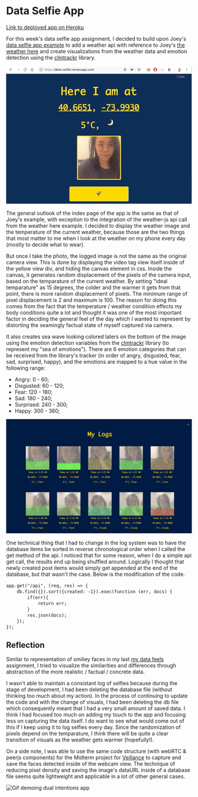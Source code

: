 # Data Selfie App

[Link to deployed app on Heroku](https://data-selfie.herokuapp.com/)

For this week's data selfie app assignment, I decided to build upon Joey's [data selfie app example](https://github.com/joeyklee/data-selfie-app) to add a weather api with reference to Joey's [the weather here](https://github.com/joeyklee/the-weather-here) and create visualizations from the weather data and emotion detection using the [clmtrackr](https://github.com/auduno/clmtrackr) library.

![Gif demoing data selfie app](img/data-selfie-demo.gif)

The general outlook of the index page of the app is the same as that of Joey's example, with exception to the integration of the weather-js api call from the weather here example. I decided to display the weather image and the temperature of the current weather, because those are the two things that most matter to me when I look at the weather on my phone every day (mostly to decide what to wear). 

But once I take the photo, the logged image is not the same as the original camera view. This is done by displaying the video tag view itself inside of the yellow view div, and hiding the canvas element in css. Inside the canvas, it generates random displacement of the pixels of the camera input, based on the temparature of the current weather. By setting "ideal temparature" as 15 degrees, the colder and the warmer it gets from that point, there is more random displacement of pixels. The minimum range of pixel displacement is 2 and maximum is 100. The reason for doing this comes from the fact that the temperature / weather condition effects my body conditions quite a lot and thought it was one of the most important factor in deciding the general feel of the day which I wanted to represent by distorting the seamingly factual state of myself captured via camera.

It also creates sea wave looking colored laters on the bottom of the image using the emotion detection variables from the [clmtrackr](https://github.com/auduno/clmtrackr) library (to represent my "sea of emotions"). There are 6 emotion categories that can be received from the library's tracker (in order of angry, disgusted, fear, sad, surprised, happy), and the emotions are mapped to a hue value in the following range:

* Angry: 0 - 60;
* Disgusted: 60 - 120;
* Fear: 120 - 180;
* Sad: 180 - 240;
* Surprised: 240 - 300;
* Happy: 300 - 360;

![Image of log view of data selfie app](img/data-selfie-logs.jpg)

One technical thing that I had to change in the log system was to have the database items be sorted in reverse chronological order when I called the get method of the api. I noticed that for some reason, when I do a simple api get call, the results end up being shuffled around. Logically I thought that newly created post items would simply get appended at the end of the database, but that wasn't the case. Below is the modification of the code.

```
app.get("/api", (req, res) => {
    db.find({}).sort({created: -1}).exec(function (err, docs) {
        if(err){
            return err;
        }
        res.json(docs);
    });
});

```

## Reflection

Similar to representation of smiliey faces in my last [my data feels](https://github.com/js6450/quantifiedHumanists/blob/master/assignments/week3/my-data-feels.md) assignment, I tried to visualize the similarities and differences through abstraction of the more realistic / factual / concrete data. 

I wasn't able to maintain a consistant log of selfies because during the stage of development, I had been deleting the database file (without thinking too much about my action). In the process of continuing to update the code and with the change of visuals, I had been deleting the db file which consequently meant that I had a very small amount of saved data. I think I had focused too much on adding my touch to the app and focusing less on capturing the data itself. I do want to see what would come out of this if I keep using it to log selfies every day. Since the randomization of pixels depend on the temparature, I think there will be quite a clear transition of visuals as the weather gets warmer (hopefully!). 

On a side note, I was able to use the same code structure (with webRTC & peerjs components) for the Midterm project for [Veillance](https://itp.nyu.edu/classes/v-sp2019/) to capture and save the faces detected inside of the webcam view. The technique of reducing pixel density and saving the image's dataURL inside of a database file seems quite lightweight and applicable in a lot of other general cases.

![Gif demoing dual intentions app](img/dual-intentions-demo.gif)

